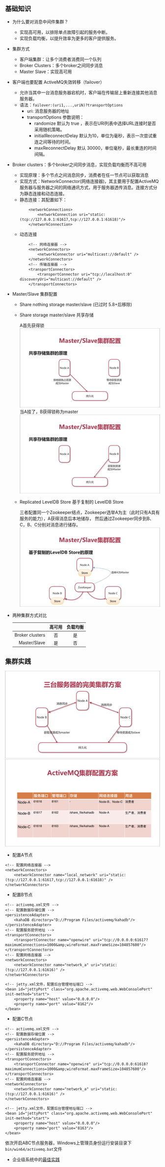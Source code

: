 ## 基础知识
- 为什么要对消息中间件集群？
    - 实现高可用，以排除单点故障引起的服务中断。
    - 实现负载均衡，以提升效率为更多的客户提供服务。
- 集群方式
    - 客户端集群：让多个消费者消费同一个队列
    - Broker Clusters：多个broker之间同步消息
    - Master Slave：实现高可用
- 客户端也要配置 ActiveMQ失效转移（failover）
    - 允许当其中一台消息服务器宕机时，客户端在传输层上重新连接其他消息服务器。
    - 语法：`failover:(uri1,...,uriN)?transportOptions `
        - uri: 消息服务器的地址 
        - transportOptions 参数说明： 
            - randomize 默认为 true ，表示在URI列表中选择URL连接时是否采用随机策略。 
            - initialReconnectDelay 默认为10，单位为毫秒，表示一次尝试重连之间等待的时间。 
            - maxReconnectDelay 默认 30000，单位毫秒，最长重连的时间间隔。
- Broker clusters：多个broker之间同步消息，实现负载均衡而不高可用
    - 实现原理：多个节点之间消息同步，消费者在任一节点可以获取消息
    - 实现方式：NetworkConnector(网络连接器)，其主要用于配置ActiveMQ服务器与服务器之间的网络通讯方式，用于服务器透传消息。连接方式分为静态连接和动态连接。
    - 静态连接：其配置如下：
        ```text
            <networkConnections>
                <networkConnection uri="static:(tcp://127.0.0.1:61617,tcp://127.0.0.1:61618)"/> 
            </networkConnection>
        ```
    - 动态连接
        ```text
            <!-- 网络连接器 -->
            <networkConnectors>
                <networkConnector uri="multicast://default" /> 
            </networkConnectors>
            <!-- 传输连接器 -->
            <transportConnectors>
                <transportConnector uri="tcp://localhost:0" discoveryUri="multicast://default" />
            </transportConnectors>
        ```
- Master/Slave 集群配置
    - Share nothing storage master/slave (已过时 5.8+后移除)
    - Share storage master/slave 共享存储
        
        A首先获得锁
        ![共享存储1](./pic/共享存储1.jpg)
        当A挂了，B获得锁称为master
        ![共享存储2](./pic/共享存储2.jpg)
    - Replicated LevelDB Store 基于复制的 LevelDB Store
        
        三者配置同一个Zookeeper结点，Zookeeper选举A为主（此时只有A具有服务的能力），A获得消息后本地储存，
        然后通过Zookeeper同步到B、C，B、C分别对消息进行储存。
        ![复制](./pic/复制.jpg)
- 两种集群方式对比

    |  |高可用|负载均衡|
    |---:|:---:|:---:| 
    |Broker clusters|否|是|
    |Master/Slave|是|否|

## 集群实践
![综合](./pic/综合.jpg)
![配置方案](./pic/配置方案.jpg)
- 配置A节点
```text
<!-- 配置网络连接器 -->
<networkConnectors>
    <networkConnector name="local_network" uri="static:(tcp://127.0.0.1:61617,tcp://127.0.0.1:61618)" /> 
</networkConnectors>
```
- 配置B节点
```text
<!-- activemq.xml文件 -->
<!-- 配置数据存储位置 -->
<persistenceAdapter>
    <kahaDB directory="D://Program Files/activemq/kahadb"/>
</persistenceAdapter>
<!-- 配置服务提供地址 -->
<transportConnectors>
    <transportConnector name="openwire" uri="tcp://0.0.0.0:61617?maximumConnections=1000&amp;wireFormat.maxFrameSize=104857600"/>
</transportConnectors>
<!-- 配置网络连接器 -->
<networkConnectors>
    <networkConnector name="network_a" uri="static:(tcp://127.0.0.1:61616)" /> 
</networkConnectors>
```
```text
<!-- jetty.xml文件，配置后台管理地址端口 -->
<bean id="jettyPort" class="org.apache.activemq.web.WebConsolePort" init-method="start">
    <property name="host" value="0.0.0.0"/>
    <property name="port" value="8162"/>
</bean>
```
- 配置C节点
```text
<!-- activemq.xml文件 -->
<!-- 配置数据存储位置 -->
<persistenceAdapter>
    <kahaDB directory="D://Program Files/activemq/kahadb"/>
</persistenceAdapter>
<!-- 配置服务提供地址 -->
<transportConnectors>
    <transportConnector name="openwire" uri="tcp://0.0.0.0:61618?maximumConnections=1000&amp;wireFormat.maxFrameSize=104857600"/>
</transportConnectors>
<!-- 配置网络连接器 -->
<networkConnectors>
    <networkConnector name="network_a" uri="static:(tcp://127.0.0.1:61616)" /> 
</networkConnectors>
```
```text
<!-- jetty.xml文件，配置后台管理地址端口 -->
<bean id="jettyPort" class="org.apache.activemq.web.WebConsolePort" init-method="start">
    <property name="host" value="0.0.0.0"/>
    <property name="port" value="8163"/>
</bean>
```
依次开启ABC节点服务器，Windows上管理员身份运行安装目录下`bin/win64/activemq.bat`文件

- 企业级系统中的[最佳实践](https://www.imooc.com/video/15226)




 